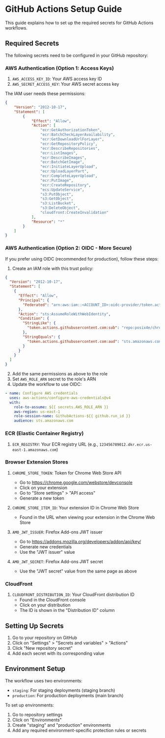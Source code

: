 # GitHub Actions Setup Guide

This guide explains how to set up the required secrets for GitHub Actions workflows.

## Required Secrets

The following secrets need to be configured in your GitHub repository:

### AWS Authentication (Option 1: Access Keys)

1. `AWS_ACCESS_KEY_ID`: Your AWS access key ID
2. `AWS_SECRET_ACCESS_KEY`: Your AWS secret access key

The IAM user needs these permissions:
```json
{
    "Version": "2012-10-17",
    "Statement": [
        {
            "Effect": "Allow",
            "Action": [
                "ecr:GetAuthorizationToken",
                "ecr:BatchCheckLayerAvailability",
                "ecr:GetDownloadUrlForLayer",
                "ecr:GetRepositoryPolicy",
                "ecr:DescribeRepositories",
                "ecr:ListImages",
                "ecr:DescribeImages",
                "ecr:BatchGetImage",
                "ecr:InitiateLayerUpload",
                "ecr:UploadLayerPart",
                "ecr:CompleteLayerUpload",
                "ecr:PutImage",
                "ecr:CreateRepository",
                "ecs:UpdateService",
                "s3:PutObject",
                "s3:GetObject",
                "s3:ListBucket",
                "s3:DeleteObject",
                "cloudfront:CreateInvalidation"
            ],
            "Resource": "*"
        }
    ]
}
```

### AWS Authentication (Option 2: OIDC - More Secure)

If you prefer using OIDC (recommended for production), follow these steps:

1. Create an IAM role with this trust policy:
```json
{
  "Version": "2012-10-17",
  "Statement": [
    {
      "Effect": "Allow",
      "Principal": {
        "Federated": "arn:aws:iam::<ACCOUNT_ID>:oidc-provider/token.actions.githubusercontent.com"
      },
      "Action": "sts:AssumeRoleWithWebIdentity",
      "Condition": {
        "StringLike": {
          "token.actions.githubusercontent.com:sub": "repo:posix4e/chronicle-sync:*"
        },
        "StringEquals": {
          "token.actions.githubusercontent.com:aud": "sts.amazonaws.com"
        }
      }
    }
  ]
}
```

2. Add the same permissions as above to the role
3. Set `AWS_ROLE_ARN` secret to the role's ARN
4. Update the workflow to use OIDC:
```yaml
- name: Configure AWS credentials
  uses: aws-actions/configure-aws-credentials@v4
  with:
    role-to-assume: ${{ secrets.AWS_ROLE_ARN }}
    aws-region: us-east-1
    role-session-name: GithubActions-${{ github.run_id }}
    audience: sts.amazonaws.com
```

### ECR (Elastic Container Registry)

1. `ECR_REGISTRY`: Your ECR registry URL (e.g., `123456789012.dkr.ecr.us-east-1.amazonaws.com`)

### Browser Extension Stores

1. `CHROME_STORE_TOKEN`: Token for Chrome Web Store API
   - Go to https://chrome.google.com/webstore/devconsole
   - Click on your extension
   - Go to "Store settings" > "API access"
   - Generate a new token

2. `CHROME_STORE_ITEM_ID`: Your extension ID in Chrome Web Store
   - Found in the URL when viewing your extension in the Chrome Web Store

3. `AMO_JWT_ISSUER`: Firefox Add-ons JWT issuer
   - Go to https://addons.mozilla.org/developers/addon/api/key/
   - Generate new credentials
   - Use the "JWT issuer" value

4. `AMO_JWT_SECRET`: Firefox Add-ons JWT secret
   - Use the "JWT secret" value from the same page as above

### CloudFront

1. `CLOUDFRONT_DISTRIBUTION_ID`: Your CloudFront distribution ID
   - Found in the CloudFront console
   - Click on your distribution
   - The ID is shown in the "Distribution ID" column

## Setting Up Secrets

1. Go to your repository on GitHub
2. Click on "Settings" > "Secrets and variables" > "Actions"
3. Click "New repository secret"
4. Add each secret with its corresponding value

## Environment Setup

The workflow uses two environments:
- `staging`: For staging deployments (staging branch)
- `production`: For production deployments (main branch)

To set up environments:
1. Go to repository settings
2. Click on "Environments"
3. Create "staging" and "production" environments
4. Add any required environment-specific protection rules or secrets